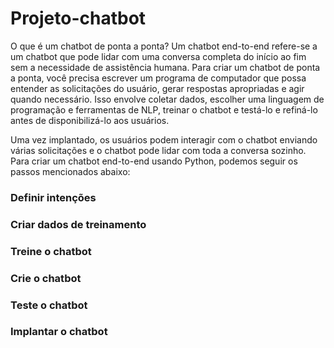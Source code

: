# Projeto-chatbot

O que é um chatbot de ponta a ponta?
Um chatbot end-to-end refere-se a um chatbot que pode lidar com uma conversa completa do início ao fim sem a necessidade de assistência humana. Para criar um chatbot de ponta a ponta, você precisa escrever um programa de computador que possa entender as solicitações do usuário, gerar respostas apropriadas e agir quando necessário. Isso envolve coletar dados, escolher uma linguagem de programação e ferramentas de NLP, treinar o chatbot e testá-lo e refiná-lo antes de disponibilizá-lo aos usuários.

Uma vez implantado, os usuários podem interagir com o chatbot enviando várias solicitações e o chatbot pode lidar com toda a conversa sozinho. Para criar um chatbot end-to-end usando Python, podemos seguir os passos mencionados abaixo:

### Definir intenções
### Criar dados de treinamento
### Treine o chatbot
### Crie o chatbot
### Teste o chatbot
### Implantar o chatbot
